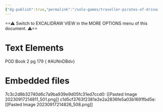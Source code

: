 ```yaml
---
{"dg-publish":true,"permalink":"/solo-games/traveller-pirates-of-drinax/play/maps/tlaiowaha-subsector/","tags":["excalidraw"]}
---
```


==⚠  Switch to EXCALIDRAW VIEW in the MORE OPTIONS menu of this document. ⚠==


# Text Elements
POD Book 2 pg 179
{ #AUNnDBdv}



# Embedded files
7c3c2d8b32740d6c7a9ba939e9d05fc31ed7ccd0: [[Pasted Image 20230917214811_501.png]]
c1d5cf3763f2381e2e2a2836fe5a03b1691fbd5e: [[Pasted Image 20230917214826_508.png]]

